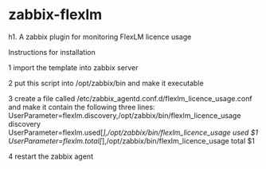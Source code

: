 # zabbix-flexlm

h1. A zabbix plugin for monitoring FlexLM licence usage

Instructions for installation

1 import the template into zabbix server


2 put this script into /opt/zabbix/bin and make it executable


3 create a file called /etc/zabbix_agentd.conf.d/flexlm_licence_usage.conf and make it contain the following three lines:
 UserParameter=flexlm.discovery,/opt/zabbix/bin/flexlm_licence_usage discovery
 UserParameter=flexlm.used[*],/opt/zabbix/bin/flexlm_licence_usage used $1
 UserParameter=flexlm.total[*],/opt/zabbix/bin/flexlm_licence_usage total $1


4 restart the zabbix agent

